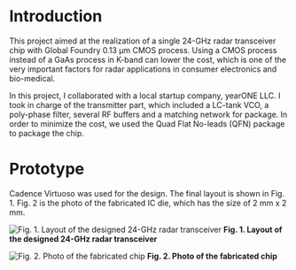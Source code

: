 # Introduction

This project aimed at the realization of a single 24-GHz radar transceiver chip with Global Foundry 0.13 µm CMOS process. Using a CMOS process instead of a GaAs process in K-band can lower the cost, which is one of the very important factors for radar applications in consumer electronics and bio-medical.

In this project, I collaborated with a local startup company, yearONE LLC. I took in charge of the transmitter part, which included a LC-tank VCO, a poly-phase filter, several RF buffers and a matching network for package. In order to minimize the cost, we used the Quad Flat No-leads (QFN) package to package the chip.

# Prototype

Cadence Virtuoso was used for the design. The final layout is shown in Fig. 1. Fig. 2 is the photo of the fabricated IC die, which has the size of 2 mm x 2 mm.

![Fig. 1. Layout of the designed 24-GHz radar transceiver](https://zpeng.me/wp-content/uploads/2017/11/radar-on-chip-layout.jpg)
**Fig. 1. Layout of the designed 24-GHz radar transceiver**

![Fig. 2. Photo of the fabricated chip](https://zpeng.me/wp-content/uploads/2017/11/radar-on-chip-photo.jpg)
**Fig. 2. Photo of the fabricated chip**
